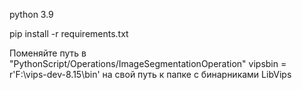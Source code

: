 python 3.9

pip install -r requirements.txt

Поменяйте путь в "PythonScript/Operations/ImageSegmentationOperation" vipsbin = r'F:\vips-dev-8.15\bin' на свой путь к папке с бинарниками LibVips
